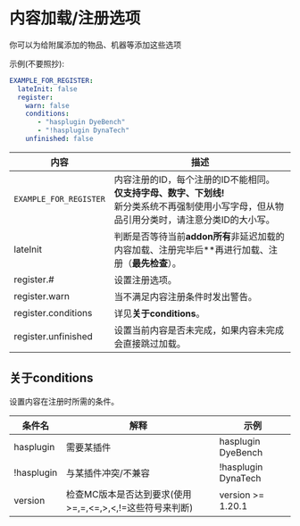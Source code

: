 # 内容加载/注册选项
你可以为给附属添加的物品、机器等添加这些选项

示例(不要照抄):

```yaml
EXAMPLE_FOR_REGISTER:
  lateInit: false
  register:
    warn: false
    conditions:
       - "hasplugin DyeBench"
       - "!hasplugin DynaTech"
    unfinished: false
```

| 内容 | 描述 |
| -------- | -------- |
| `EXAMPLE_FOR_REGISTER` | 内容注册的ID，每个注册的ID不能相同。<br>**仅支持字母、数字、下划线!**<br>新分类系统不再强制使用小写字母，但从物品引用分类时，请注意分类ID的大小写。 |
| lateInit | 判断是否等待当前**addon所有**非延迟加载的内容加载、注册完毕后**再进行加载、注册（**最先检查**）。 |
| register.# | 设置注册选项。 |
| register.warn | 当不满足内容注册条件时发出警告。 |
| register.conditions | 详见**关于conditions**。 |
| register.unfinished | 设置当前内容是否未完成，如果内容未完成会直接跳过加载。 |

## 关于conditions

设置内容在注册时所需的条件。

| 条件名        | 解释      | 示例                   |
| ---------- | ------- | -------------------- |
| hasplugin  | 需要某插件   | hasplugin DyeBench   |
| !hasplugin | 与某插件冲突/不兼容 | !hasplugin DynaTech |
| version | 检查MC版本是否达到要求(使用>=,=,<=,>,<,!=这些符号来判断) | version >= 1.20.1 |